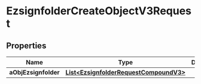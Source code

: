 

# EzsignfolderCreateObjectV3Request

## Properties

Name | Type | Description | Notes
------------ | ------------- | ------------- | -------------
**aObjEzsignfolder** | [**List&lt;EzsignfolderRequestCompoundV3&gt;**](EzsignfolderRequestV3.md) |  | 




